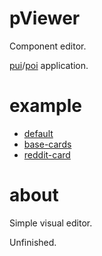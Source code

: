 # pViewer
Component editor.

[pui](https://zhzluke96.github.io/Pui/)/[poi](https://zhzluke96.github.io/PoiJs/) application.

# example
- [default](https://zhzluke96.github.io/pViewer/index.html)
- [base-cards](https://zhzluke96.github.io/pViewer/index.html#%3Cdiv%20class%3D%22cards%20blue%20b%3A2%20r%3A2%22%3E%0A%20%20%20%20%3Cdiv%20class%3D%22card%22%3Eheader%3C%2Fdiv%3E%0A%20%20%20%20%3Cdiv%20class%3D%22card%20t%3Acap%22%3E%20%7B%7B%20content%20%7D%7D%20%3C%2Fdiv%3E%0A%20%20%20%20%3Cdiv%20class%3D%22card%22%3Efooter%3C%2Fdiv%3E%0A%3C%2Fdiv%3E)
- [reddit-card](https://zhzluke96.github.io/pViewer/index.html#%3Cdiv%20class%3D%22cards%20shadow%3Asm%20no-b%22%3E%3Cdiv%20class%3D%22card%20bg%3Ablue%20f-c%3Awhite%22%3ECOMMUNITY%20DETAILS%3Cspan%20class%3D%22pull-right%22%3E%F0%9F%93%A7%3C%2Fspan%3E%3C%2Fdiv%3E%3Cdiv%20class%3D%22card%22%3E%3Ch4%3E%3Cspan%20class%3D%22icon-fire%22%3E%3C%2Fspan%3Er%2FPui%3C%2Fh4%3E%3Cdiv%20class%3D%22row%20row-gap%22%3E%3Cdiv%20class%3D%22col%22%3E%3Ch4%3E1.5k%3Cbr%3E%3Cspan%20class%3D%22f-w%3A400%20f-s%3A3%22%3ESubscribers%3C%2Fspan%3E%3C%2Fh4%3E%3C%2Fdiv%3E%3Cdiv%20class%3D%22col%20b-l%3A1%20b-c%3Agray-lightest%22%3E%3Ch4%3E42%3Cbr%3E%3Cspan%20class%3D%22f-w%3A400%20f-s%3A3%22%3EOnline%3C%2Fspan%3E%3C%2Fh4%3E%3C%2Fdiv%3E%3C%2Fdiv%3E%3Cdiv%20class%3D%22row%20row-gap%22%3E%3Cdiv%20class%3D%22col%3A10%22%3E%3Cdiv%20class%3D%22btn%20btn-blue%20ripple%20btn-block%20t%3Aupper%20f-f%3Acoder%22%3ESubscribe%3C%2Fdiv%3E%3C%2Fdiv%3E%3Cdiv%20class%3D%22col%3A10%22%3E%3Cdiv%20class%3D%22btn%20btn-blue%20ripple%20btn-block%20t%3Aupper%20f-f%3Acoder%22%3Ecreate%20post%3C%2Fdiv%3E%3C%2Fdiv%3E%3C%2Fdiv%3E%3C%2Fdiv%3E%3C%2Fdiv%3E)

# about
Simple visual editor.

Unfinished.